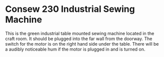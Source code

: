 # Consew 230 Industrial Sewing Machine

This is the green industrial table mounted sewing machine located in the craft room.  It should be plugged into the far  wall from the doorway.  The switch for the motor is on the right hand side under the table.  There will be a audibly noticeable hum if the motor is plugged in and is turned on.

[](.images/230IndustrialMachine/230machine.)

<!--stackedit_data:
eyJoaXN0b3J5IjpbNTQyNzkwNDAsODk2OTMwMzYxLC0xNzM3OD
Q1ODEwXX0=
-->